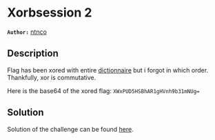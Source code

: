 # Xorbsession 2

**`Author:`** [ntnco](https://github.com/ntnco)

## Description

Flag has been xored with entire [dictionnaire](https://raw.githubusercontent.com/ntnco/dictionnaire/main/dictionary.csv) but i forgot in which order. Thankfully, xor is commutative.

Here is the base64 of the xored flag: `XWxPUD5HSBhAR1gHVnh9b31mNUg=`

## Solution

Solution of the challenge can be found [here](solution/).

